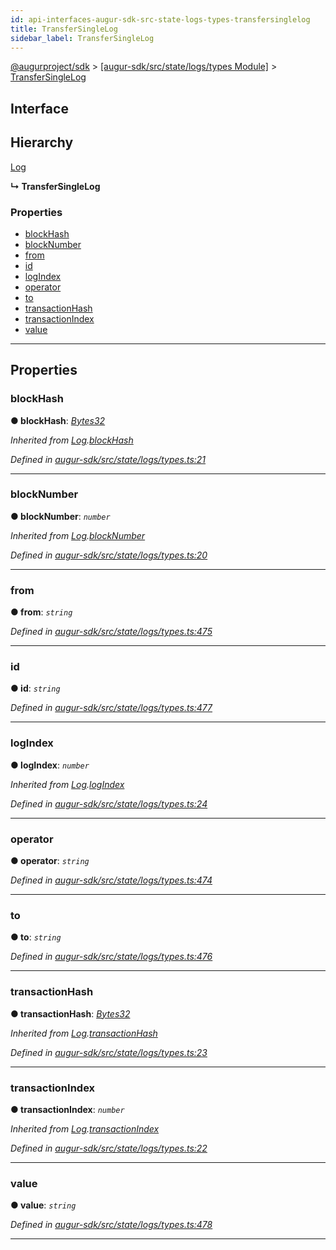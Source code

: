 ```yaml
---
id: api-interfaces-augur-sdk-src-state-logs-types-transfersinglelog
title: TransferSingleLog
sidebar_label: TransferSingleLog
---
```


[@augurproject/sdk](api-readme.md) > [[augur-sdk/src/state/logs/types Module]](api-modules-augur-sdk-src-state-logs-types-module.md) > [TransferSingleLog](api-interfaces-augur-sdk-src-state-logs-types-transfersinglelog.md)

## Interface

## Hierarchy

 [Log](api-interfaces-augur-sdk-src-state-logs-types-log.md)

**↳ TransferSingleLog**

### Properties

* [blockHash](api-interfaces-augur-sdk-src-state-logs-types-transfersinglelog.md#blockhash)
* [blockNumber](api-interfaces-augur-sdk-src-state-logs-types-transfersinglelog.md#blocknumber)
* [from](api-interfaces-augur-sdk-src-state-logs-types-transfersinglelog.md#from)
* [id](api-interfaces-augur-sdk-src-state-logs-types-transfersinglelog.md#id)
* [logIndex](api-interfaces-augur-sdk-src-state-logs-types-transfersinglelog.md#logindex)
* [operator](api-interfaces-augur-sdk-src-state-logs-types-transfersinglelog.md#operator)
* [to](api-interfaces-augur-sdk-src-state-logs-types-transfersinglelog.md#to)
* [transactionHash](api-interfaces-augur-sdk-src-state-logs-types-transfersinglelog.md#transactionhash)
* [transactionIndex](api-interfaces-augur-sdk-src-state-logs-types-transfersinglelog.md#transactionindex)
* [value](api-interfaces-augur-sdk-src-state-logs-types-transfersinglelog.md#value)

---

## Properties

<a id="blockhash"></a>

###  blockHash

**● blockHash**: *[Bytes32](api-modules-augur-sdk-src-state-logs-types-module.md#bytes32)*

*Inherited from [Log](api-interfaces-augur-sdk-src-state-logs-types-log.md).[blockHash](api-interfaces-augur-sdk-src-state-logs-types-log.md#blockhash)*

*Defined in [augur-sdk/src/state/logs/types.ts:21](https://github.com/AugurProject/augur/blob/0787bf1a23/packages/augur-sdk/src/state/logs/types.ts#L21)*

___
<a id="blocknumber"></a>

###  blockNumber

**● blockNumber**: *`number`*

*Inherited from [Log](api-interfaces-augur-sdk-src-state-logs-types-log.md).[blockNumber](api-interfaces-augur-sdk-src-state-logs-types-log.md#blocknumber)*

*Defined in [augur-sdk/src/state/logs/types.ts:20](https://github.com/AugurProject/augur/blob/0787bf1a23/packages/augur-sdk/src/state/logs/types.ts#L20)*

___
<a id="from"></a>

###  from

**● from**: *`string`*

*Defined in [augur-sdk/src/state/logs/types.ts:475](https://github.com/AugurProject/augur/blob/0787bf1a23/packages/augur-sdk/src/state/logs/types.ts#L475)*

___
<a id="id"></a>

###  id

**● id**: *`string`*

*Defined in [augur-sdk/src/state/logs/types.ts:477](https://github.com/AugurProject/augur/blob/0787bf1a23/packages/augur-sdk/src/state/logs/types.ts#L477)*

___
<a id="logindex"></a>

###  logIndex

**● logIndex**: *`number`*

*Inherited from [Log](api-interfaces-augur-sdk-src-state-logs-types-log.md).[logIndex](api-interfaces-augur-sdk-src-state-logs-types-log.md#logindex)*

*Defined in [augur-sdk/src/state/logs/types.ts:24](https://github.com/AugurProject/augur/blob/0787bf1a23/packages/augur-sdk/src/state/logs/types.ts#L24)*

___
<a id="operator"></a>

###  operator

**● operator**: *`string`*

*Defined in [augur-sdk/src/state/logs/types.ts:474](https://github.com/AugurProject/augur/blob/0787bf1a23/packages/augur-sdk/src/state/logs/types.ts#L474)*

___
<a id="to"></a>

###  to

**● to**: *`string`*

*Defined in [augur-sdk/src/state/logs/types.ts:476](https://github.com/AugurProject/augur/blob/0787bf1a23/packages/augur-sdk/src/state/logs/types.ts#L476)*

___
<a id="transactionhash"></a>

###  transactionHash

**● transactionHash**: *[Bytes32](api-modules-augur-sdk-src-state-logs-types-module.md#bytes32)*

*Inherited from [Log](api-interfaces-augur-sdk-src-state-logs-types-log.md).[transactionHash](api-interfaces-augur-sdk-src-state-logs-types-log.md#transactionhash)*

*Defined in [augur-sdk/src/state/logs/types.ts:23](https://github.com/AugurProject/augur/blob/0787bf1a23/packages/augur-sdk/src/state/logs/types.ts#L23)*

___
<a id="transactionindex"></a>

###  transactionIndex

**● transactionIndex**: *`number`*

*Inherited from [Log](api-interfaces-augur-sdk-src-state-logs-types-log.md).[transactionIndex](api-interfaces-augur-sdk-src-state-logs-types-log.md#transactionindex)*

*Defined in [augur-sdk/src/state/logs/types.ts:22](https://github.com/AugurProject/augur/blob/0787bf1a23/packages/augur-sdk/src/state/logs/types.ts#L22)*

___
<a id="value"></a>

###  value

**● value**: *`string`*

*Defined in [augur-sdk/src/state/logs/types.ts:478](https://github.com/AugurProject/augur/blob/0787bf1a23/packages/augur-sdk/src/state/logs/types.ts#L478)*

___

